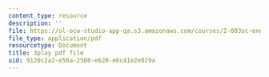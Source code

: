 ```yaml
---
content_type: resource
description: ''
file: https://ol-ocw-studio-app-qa.s3.amazonaws.com/courses/2-003sc-engineering-dynamics-fall-2011/9120c2a2e56a2508e620e6c41e2e029a_ZNVvYg1FOPk.pdf
file_type: application/pdf
resourcetype: Document
title: 3play pdf file
uid: 9120c2a2-e56a-2508-e620-e6c41e2e029a
---
```

